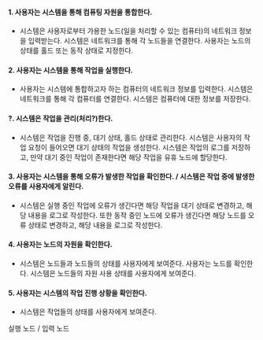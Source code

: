 #### 1. 사용자는 시스템을 통해 컴퓨팅 자원을 통합한다.
- 시스템은 사용자로부터 가용한 노드(일을 처리할 수 있는 컴퓨터)의 네트워크 정보을 입력받는다. 시스템은 네트워크를 통해 각 노드들을 연결한다. 사용자는 노드의 상태를 홀드 또는 동작 상태로 지정한다.

#### 2. 사용자는 시스템을 통해 작업을 실행한다.
- 사용자는 시스템에 통합하고자 하는 컴퓨터의 네트워크 정보를 입력한다. 시스템은 네트워크를 통해 각 컴퓨터를 연결한다. 시스템은 컴퓨터에 대한 정보를 저장한다.

#### ?. 시스템은 작업을 관리(처리?)한다.
- 시스템은 작업을 진행 중, 대기 상태, 홀드 상태로 관리한다. 시스템은 사용자의 작업 요청이 들어오면 대기 상태의 작업을 생성한다. 시스템은 작업의 로그를 저장하고, 만약 대기 중인 작업이 존재한다면 해당 작업을 유휴 노드에 할당한다.

#### 3. 사용자는 시스템을 통해 오류가 발생한 작업을 확인한다. / 시스템은 작업 중에 발생한 오류를 사용자에게 알린다.
- 시스템은 실행 중인 작업에 오류가 생긴다면 해당 작업을 대기 상태로 변경하고, 해당 내용을 로그로 작성한다. 또한 동작 중인 노드에 오류가 생긴다면 해당 노드를 오류 상태로 변경하고, 해당 내용을 로그로 작성한다. 

#### 4. 사용자는 노드의 자원을 확인한다.
- 시스템은 노드들과 노드들의 상태를 사용자에게 보여준다. 사용자는 노드를 확인한다. 시스템은 노드들의 자원 사용 상태를 사용자에게 보여준다.

#### 5. 사용자는 시스템의 작업 진행 상황을 확인한다.
- 시스템은 작업들의 상태를 사용자에게 보여준다.



실행 노드 / 입력 노드